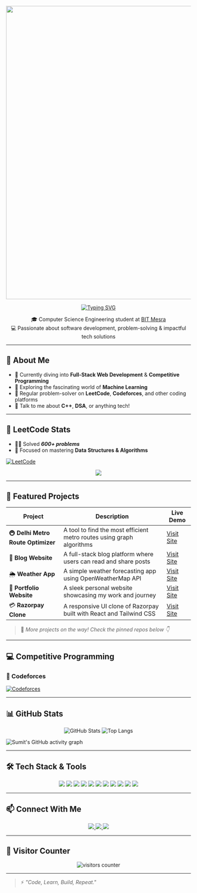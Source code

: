 <p align="center">
  <img src="https://user-images.githubusercontent.com/74038190/225813708-98b745f2-7d22-48cf-9150-083f1b00d6c9.gif" style="max-width: 100%; width: 800px;" />
</p>


<p align="center">
  <span>
    <a href="https://git.io/typing-svg">
      <img src="https://readme-typing-svg.herokuapp.com?color=5EF72C&size=26&center=true&vCenter=true&lines=Hey!+This+is+Sumit+Kumar;I'm+a+Full+Stack+Developer;DSA+Enthusiast" alt="Typing SVG" />
    </a>
  </span>
</p>





<p align="center">
  🎓 Computer Science Engineering student at <a href="https://www.bitmesra.ac.in/">BIT Mesra</a> <br>
  💻 Passionate about software development, problem-solving & impactful tech solutions
</p>


---

## 🚀 About Me

- 🔭 Currently diving into **Full-Stack Web Development** & **Competitive Programming**
- 🌱 Exploring the fascinating world of **Machine Learning**
- 🧠 Regular problem-solver on **LeetCode**, **Codeforces**, and other coding platforms
- 💬 Talk to me about **C++**, **DSA**, or anything tech!

---

## 🧠 LeetCode Stats

- 👨‍💻 Solved ***600+ problems***
- 💪 Focused on mastering **Data Structures & Algorithms**

[![LeetCode](https://img.shields.io/badge/LeetCode-FFA116?style=for-the-badge&logo=leetcode&logoColor=white)](https://leetcode.com/sumitksr)

<p align="center">
  <img src="https://leetcard.jacoblin.cool/sumitksr?theme=dark&font=Fira+Code&ext=heatmap" />
</p>

---

## 🌟 Featured Projects

| Project | Description | Live Demo |
|--------|-------------|-----------|
| 🚇 **Delhi Metro Route Optimizer** | A tool to find the most efficient metro routes using graph algorithms | [Visit Site](https://delhi-metro-app-ochre.vercel.app/) |
| 📝 **Blog Website** | A full-stack blog platform where users can read and share posts | [Visit Site](https://blogapp-sumitksr.vercel.app/) |
| 🌦️ **Weather App** | A simple weather forecasting app using OpenWeatherMap API | [Visit Site](https://weather-app-alpha-azure.vercel.app/) |
| 💼 **Portfolio Website** | A sleek personal website showcasing my work and journey | [Visit Site](http://sumitksr.vercel.app/) |
| 💳 **Razorpay Clone** | A responsive UI clone of Razorpay built with React and Tailwind CSS | [Visit Site](https://razorpay-clone-eight-woad.vercel.app/) |


> 🚀 *More projects on the way! Check the pinned repos below 👇*

---

## 💻 Competitive Programming

### 🔸 Codeforces  
[![Codeforces](https://cf.leed.at?id=sumitksr)](https://codeforces.com/profile/sumitksr)

---

## 📊 GitHub Stats

<p align="center">
  <img src="https://github-readme-stats.vercel.app/api?username=sumitksr&show_icons=true&theme=radical" alt="GitHub Stats" />
  <img src="https://github-readme-stats.vercel.app/api/top-langs/?username=sumitksr&layout=compact&theme=radical" alt="Top Langs" />
  </p>

![Sumit's GitHub activity graph](https://github-readme-activity-graph.vercel.app/graph?username=sumitksr&bg_color=000000&color=8c8aff&line=5257ff&point=38e8ff&area=true&hide_border=true)


---

## 🛠️ Tech Stack & Tools

<p align="center">
  <img src="https://img.shields.io/badge/C++-00599C?style=for-the-badge&logo=c%2B%2B&logoColor=white" />
  <img src="https://img.shields.io/badge/React-20232A?style=for-the-badge&logo=react&logoColor=61DAFB" />
  <img src="https://img.shields.io/badge/DSA-FFA116?style=for-the-badge&logo=leetcode&logoColor=white" />
  <img src="https://img.shields.io/badge/Java-007396?style=for-the-badge&logo=java&logoColor=white" />
  <img src="https://img.shields.io/badge/JavaScript-F7DF1E?style=for-the-badge&logo=javascript&logoColor=black" />
  <img src="https://img.shields.io/badge/HTML5-E34F26?style=for-the-badge&logo=html5&logoColor=white" />
  <img src="https://img.shields.io/badge/CSS3-1572B6?style=for-the-badge&logo=css3&logoColor=white" />
  <img src="https://img.shields.io/badge/SQL-003B57?style=for-the-badge&logo=postgresql&logoColor=white" />
  <img src="https://img.shields.io/badge/Tailwind_CSS-38B2AC?style=for-the-badge&logo=tailwind-css&logoColor=white" />
  <img src="https://img.shields.io/badge/NumPy-013243?style=for-the-badge&logo=numpy&logoColor=white" />
  <img src="https://img.shields.io/badge/Express.js-000000?style=for-the-badge&logo=express&logoColor=white" />
</p>


---

## 📫 Connect With Me

<p align="center">
  <a href="https://www.linkedin.com/in/sumitksr/">
    <img src="https://img.shields.io/badge/LinkedIn-blue?style=for-the-badge&logo=linkedin&logoColor=white" />
  </a>
  <a href="https://portfolio-3gsk.vercel.app/">
    <img src="https://img.shields.io/badge/Portfolio-000?style=for-the-badge&logo=github&logoColor=white" />
  </a>
  <a href="mailto:your.email@example.com">
    <img src="https://img.shields.io/badge/Gmail-D14836?style=for-the-badge&logo=gmail&logoColor=white" />
  </a>
</p>

---

## 🎯 Visitor Counter

<div align="center">
  <img alt="visitors counter" src="https://profile-counter.glitch.me/AAL1X/count.svg" />
</div>

---

> ⚡ *"Code, Learn, Build, Repeat."*
